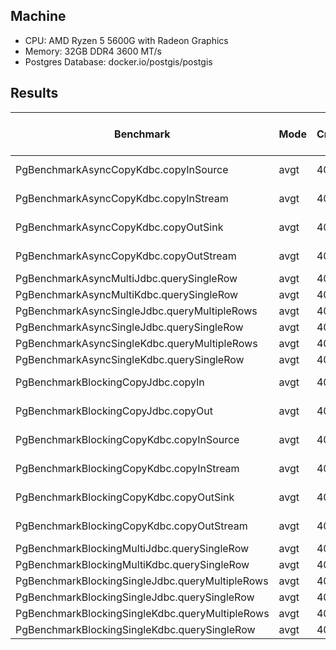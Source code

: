 ## Machine

- CPU: AMD Ryzen 5 5600G with Radeon Graphics
- Memory: 32GB DDR4 3600 MT/s
- Postgres Database: docker.io/postgis/postgis

## Results

| Benchmark                                       | Mode | Cnt | Score      | Error      | Units | % difference vs JDBC |
|-------------------------------------------------|------|-----|------------|------------|-------|----------------------|
| PgBenchmarkAsyncCopyKdbc.copyInSource           | avgt | 40  | 105147.312 | ± 2626.505 | us/op | 1.10                 |
| PgBenchmarkAsyncCopyKdbc.copyInStream           | avgt | 40  | 104728.308 | ± 2659.264 | us/op | 0.70                 |
| PgBenchmarkAsyncCopyKdbc.copyOutSink            | avgt | 40  | 21589.895  | ±  546.753 | us/op | 6.27                 |
| PgBenchmarkAsyncCopyKdbc.copyOutStream          | avgt | 40  | 26039.432  | ±  322.212 | us/op | 27.17                |
| PgBenchmarkAsyncMultiJdbc.querySingleRow        | avgt | 40  | 1601.057   | ±   13.369 | us/op | N/A                  |
| PgBenchmarkAsyncMultiKdbc.querySingleRow        | avgt | 40  | 1552.295   | ±    9.725 | us/op | -3.05                |
| PgBenchmarkAsyncSingleJdbc.queryMultipleRows    | avgt | 40  | 87.995     | ±    1.209 | us/op | N/A                  |
| PgBenchmarkAsyncSingleJdbc.querySingleRow       | avgt | 40  | 60.667     | ±    1.016 | us/op | N/A                  |
| PgBenchmarkAsyncSingleKdbc.queryMultipleRows    | avgt | 40  | 97.166     | ±    1.238 | us/op | 10.42                |
| PgBenchmarkAsyncSingleKdbc.querySingleRow       | avgt | 40  | 58.485     | ±    1.306 | us/op | -3.60                |
| PgBenchmarkBlockingCopyJdbc.copyIn              | avgt | 40  | 104005.027 | ± 2765.355 | us/op | N/A                  |
| PgBenchmarkBlockingCopyJdbc.copyOut             | avgt | 40  | 20316.418  | ±  437.487 | us/op | N/A                  |
| PgBenchmarkBlockingCopyKdbc.copyInSource        | avgt | 40  | 102305.251 | ± 2798.997 | us/op | -1.63                |
| PgBenchmarkBlockingCopyKdbc.copyInStream        | avgt | 40  | 102484.494 | ± 2858.945 | us/op | -1.46                |
| PgBenchmarkBlockingCopyKdbc.copyOutSink         | avgt | 40  | 19953.363  | ±  347.143 | us/op | -1.82                |
| PgBenchmarkBlockingCopyKdbc.copyOutStream       | avgt | 40  | 20825.255  | ±  429.950 | us/op | 2.50                 |
| PgBenchmarkBlockingMultiJdbc.querySingleRow     | avgt | 40  | 1446.570   | ±    4.228 | us/op | N/A                  |
| PgBenchmarkBlockingMultiKdbc.querySingleRow     | avgt | 40  | 1244.352   | ±    1.265 | us/op | -13.98               |
| PgBenchmarkBlockingSingleJdbc.queryMultipleRows | avgt | 40  | 73.162     | ±    0.618 | us/op | N/A                  |
| PgBenchmarkBlockingSingleJdbc.querySingleRow    | avgt | 40  | 47.948     | ±    0.753 | us/op | N/A                  |
| PgBenchmarkBlockingSingleKdbc.queryMultipleRows | avgt | 40  | 71.661     | ±    1.023 | us/op | -2.05                |
| PgBenchmarkBlockingSingleKdbc.querySingleRow    | avgt | 40  | 47.371     | ±    0.717 | us/op | -1.20                |